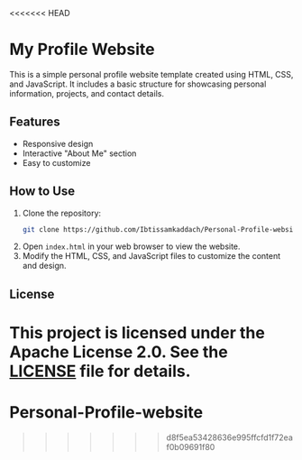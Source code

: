 <<<<<<< HEAD
# My Profile Website

This is a simple personal profile website template created using HTML, CSS, and JavaScript. It includes a basic structure for showcasing personal information, projects, and contact details.

## Features

- Responsive design
- Interactive "About Me" section
- Easy to customize

## How to Use

1. Clone the repository:
    ```bash
    git clone https://github.com/Ibtissamkaddach/Personal-Profile-website.git
    ```
2. Open `index.html` in your web browser to view the website.
3. Modify the HTML, CSS, and JavaScript files to customize the content and design.

## License

This project is licensed under the Apache License 2.0. See the [LICENSE](LICENSE) file for details.
=======
# Personal-Profile-website
>>>>>>> d8f5ea53428636e995ffcfd1f72eaf0b09691f80
